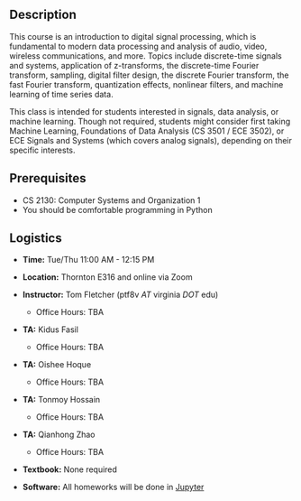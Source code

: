## Description

This course is an introduction to digital signal processing, which is
fundamental to modern data processing and analysis of audio, video, wireless
communications, and more. Topics include discrete-time signals and systems,
application of z-transforms, the discrete-time Fourier transform, sampling,
digital filter design, the discrete Fourier transform, the fast Fourier
transform, quantization effects, nonlinear filters, and machine learning of time
series data.

This class is intended for students interested in signals, data
analysis, or machine learning. Though not required, students might consider
first taking Machine Learning, Foundations of Data Analysis (CS 3501 / ECE
3502), or ECE Signals and Systems (which covers analog signals), depending on
their specific interests.


## Prerequisites
* CS 2130: Computer Systems and Organization 1
* You should be comfortable programming in Python

## Logistics

* **Time:** Tue/Thu 11:00 AM - 12:15 PM
* **Location:** Thornton E316 and online via Zoom
* **Instructor:** Tom Fletcher (ptf8v *AT* virginia *DOT* edu)
  - Office Hours: TBA
* **TA:** Kidus Fasil
  - Office Hours: TBA
* **TA:** Oishee Hoque
  - Office Hours: TBA
* **TA:** Tonmoy Hossain
  - Office Hours: TBA
* **TA:** Qianhong Zhao
  - Office Hours: TBA

* **Textbook:** None required
* **Software:** All homeworks will be done in [Jupyter](https://jupyter.org)
